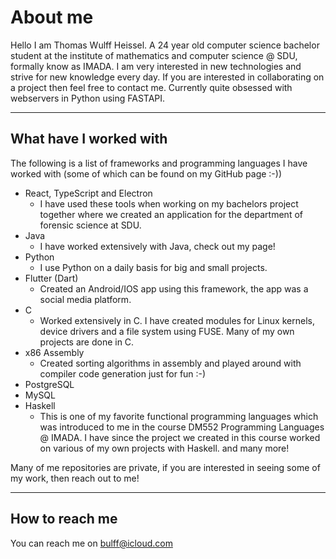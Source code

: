 # About me

Hello I am Thomas Wulff Heissel. A 24 year old computer science bachelor student at the institute of mathematics and computer science @ SDU, formally know as IMADA.
I am very interested in new technologies and strive for new knowledge every day. If you are interested in collaborating on a project then feel free to contact me.
Currently quite obsessed with webservers in Python using FASTAPI.

---

## What have I worked with

The following is a list of frameworks and programming languages I have worked with (some of which can be found on my GitHub page :-))

- React, TypeScript and Electron
  - I have used these tools when working on my bachelors project together where we created an application for the department of forensic science at SDU. 
- Java
  - I have worked extensively with Java, check out my page! 
- Python
  - I use Python on a daily basis for big and small projects.   
- Flutter (Dart)
  - Created an Android/IOS app using this framework, the app was a social media platform.
- C
  - Worked extensively in C. I have created modules for Linux kernels, device drivers and a file system using FUSE. Many of my own projects are done in C. 
- x86 Assembly
  - Created sorting algorithms in assembly and played around with compiler code generation just for fun :-)  
- PostgreSQL
- MySQL
- Haskell
  - This is one of my favorite functional programming languages which was introduced to me in the course DM552 Programming Languages @ IMADA. I have since the project we created in this course worked on various of my own projects with Haskell.
and many more!

Many of me repositories are private, if you are interested in seeing some of my work, then reach out to me!

---

## How to reach me

You can reach me on bulff@icloud.com 
